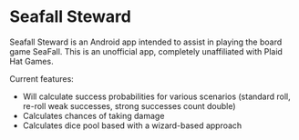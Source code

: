 # Seafall Steward

Seafall Steward is an Android app intended to assist in playing the board game SeaFall.  This is an unofficial app, completely unaffiliated with Plaid Hat Games.

Current features:
 - Will calculate success probabilities for various scenarios (standard roll, re-roll weak successes, strong successes count double)
 - Calculates chances of taking damage
 - Calculates dice pool based with a wizard-based approach
 

